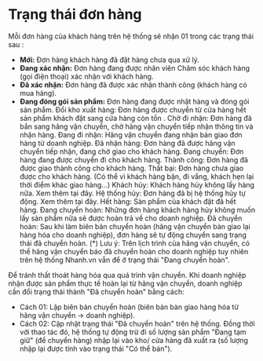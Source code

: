 # Trạng thái đơn hàng

Mỗi đơn hàng của khách hàng trên hệ thống sẽ nhận 01 trong các trạng thái sau :

- **Mới:**  Đơn hàng khách hàng đã đặt hàng chưa qua xử lý.
- **Đang xác nhận:**  Đơn hàng đang được nhân viên Chăm sóc khách hàng (gọi điện thoại) xác nhận với khách hàng.
- **Đã xác nhận:**  Đơn hàng đã được xác nhận thành công (khách hàng có mua hàng).
- **Đang đóng gói sản phẩm:**  Đơn hàng đang được nhặt hàng và đóng gói sản phẩm.
Đổi kho xuất hàng:  Đơn hàng được chuyển từ cửa hàng hết sản phẩm khách đặt sang cửa hàng còn tồn .
Chờ đi nhận:  Đơn hàng đã bắn sang hãng vận chuyển, chờ hãng vận chuyển tiếp nhận thông tin và nhận hàng.
Đang đi nhận:  Hãng vận chuyển đang nhận bàn giao đơn hàng từ doanh nghiệp.
Đã nhận hàng:  Đơn hàng đã được hãng vận chuyển tiếp nhận, đang chờ giao cho khách hàng.
Đang chuyển:  Đơn hàng đang được chuyển đi cho khách hàng.
Thành công:  Đơn hàng đã được giao thành công cho khách hàng.
Thất bại:  Đơn hàng chưa giao được cho khách hàng. (Có thể vì khách hàng bận, đi vắng, khách hẹn lại thời điểm khác giao hàng...)
Khách hủy:  Khách hàng hủy không lấy hàng nữa. Xem thêm tại đây.
Hệ thống hủy:  Đơn hàng đã bị hệ thống hủy tự động. Xem thêm tại đây.
Hết hàng:  Sản phẩm của khách đặt đã hết hàng.
Đang chuyển hoàn:  Những đơn hàng khách hàng hủy không muốn lấy sản phẩm nữa sẽ được hoàn trả về cho doanh nghiệp.
Đã chuyển hoàn:  Sau khi làm biên bản chuyển hoàn (hãng vận chuyển bàn giao lại hàng hóa cho doanh nghiệp), đơn hàng sẽ tự động chuyển sang trạng thái đã chuyển hoàn.​
(*) Lưu ý: ​Trên lịch trình của hãng vận chuyển, có thể hãng vận chuyển báo đã chuyển hoàn cho doanh nghiệp tuy nhiên trên hệ thống Nhanh.vn vẫn để ở trạng thái "Đang chuyển hoàn". 

Để tránh thất thoát hàng hóa qua quá trình vận chuyển. Khi doanh nghiệp nhận được sản phẩm thực tế hoàn lại từ hãng vận chuyển, doanh nghiệp cần đổi trạng thái thành "Đã chuyển hoàn" bằng cách: 

- Cách 01: Lập biên bản chuyển hoàn (biên bản bàn giao hàng hóa từ hãng vận chuyển -> doanh nghiệp).
- Cách 02: Cập nhật trạng thái "Đã chuyển hoàn" trên hệ thống. Đồng thời với thao tác đó, hệ thống tự động trừ đi số lượng sản phẩm "Đang tạm giữ" (để chuyển hàng) nhập lại vào kho/ cửa hàng đã xuất ra (số lượng nhập lại được tính vào trạng thái "Có thể bán").
